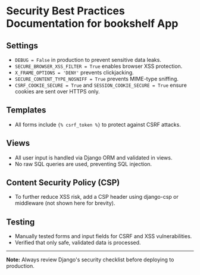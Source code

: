 # Security Best Practices Documentation for bookshelf App

## Settings

- `DEBUG = False` in production to prevent sensitive data leaks.
- `SECURE_BROWSER_XSS_FILTER = True` enables browser XSS protection.
- `X_FRAME_OPTIONS = 'DENY'` prevents clickjacking.
- `SECURE_CONTENT_TYPE_NOSNIFF = True` prevents MIME-type sniffing.
- `CSRF_COOKIE_SECURE = True` and `SESSION_COOKIE_SECURE = True` ensure cookies are sent over HTTPS only.

## Templates

- All forms include `{% csrf_token %}` to protect against CSRF attacks.

## Views

- All user input is handled via Django ORM and validated in views.
- No raw SQL queries are used, preventing SQL injection.

## Content Security Policy (CSP)

- To further reduce XSS risk, add a CSP header using django-csp or middleware (not shown here for brevity).

## Testing

- Manually tested forms and input fields for CSRF and XSS vulnerabilities.
- Verified that only safe, validated data is processed.

---

**Note:** Always review Django's security checklist before deploying to production.
